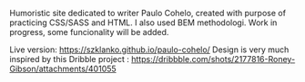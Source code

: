 Humoristic site dedicated to writer Paulo Cohelo, created with purpose of practicing CSS/SASS and HTML. I also used BEM methodologi. 
Work in progress, some funcionality will be added. 

Live version: https://szklanko.github.io/paulo-cohelo/
Design is very much inspired by this Dribble project : https://dribbble.com/shots/2177816-Roney-Gibson/attachments/401055 

